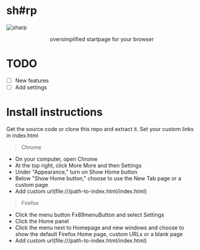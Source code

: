 # sh#rp
![sharp](https://user-images.githubusercontent.com/101978017/159263455-a7d638bd-ebcd-4721-9b47-495cb673f281.png)
<p align="center">oversimplified startpage for your browser</p>

# TODO
- [ ] New features
- [ ] Add settings

# Install instructions
Get the source code or clone this repo and extract it.
Set your custom links in index.html
> Chrome
- On your computer, open Chrome
- At the top right, click More More and then Settings
- Under "Appearance," turn on Show Home button
- Below "Show Home button," choose to use the New Tab page or a custom page
- Add custom url(file:///path-to-index.html/index.html)
> Firefox
- Click the menu button Fx89menuButton and select Settings
- Click the Home panel
- Click the menu next to Homepage and new windows and choose to show the default Firefox Home page, custom URLs or a blank page
- Add custom url(file:///path-to-index.html/index.html)

